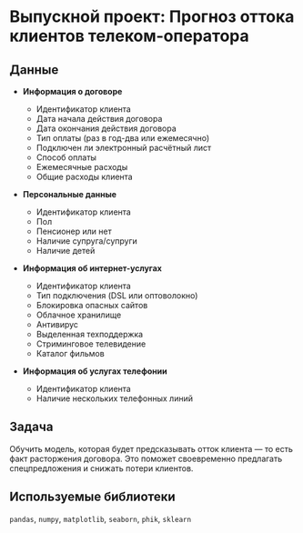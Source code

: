 # Выпускной проект: Прогноз оттока клиентов телеком-оператора

## Данные

- **Информация о договоре**  
	- Идентификатор клиента  
	- Дата начала действия договора  
	- Дата окончания действия договора  
	- Тип оплаты (раз в год-два или ежемесячно)  
	- Подключен ли электронный расчётный лист  
	- Способ оплаты  
	- Ежемесячные расходы  
	- Общие расходы клиента  

- **Персональные данные**  
	- Идентификатор клиента  
	- Пол  
	- Пенсионер или нет  
	- Наличие супруга/супруги  
	- Наличие детей  

- **Информация об интернет-услугах**  
	- Идентификатор клиента  
	- Тип подключения (DSL или оптоволокно)  
	- Блокировка опасных сайтов  
	- Облачное хранилище  
	- Антивирус  
	- Выделенная техподдержка  
	- Стриминговое телевидение  
	- Каталог фильмов  

- **Информация об услугах телефонии**  
	- Идентификатор клиента  
	- Наличие нескольких телефонных линий  

## Задача

Обучить модель, которая будет предсказывать отток клиента — то есть факт расторжения договора. Это поможет своевременно предлагать спецпредложения и снижать потери клиентов.

## Используемые библиотеки

`pandas`, `numpy`, `matplotlib`, `seaborn`, `phik`, `sklearn`
